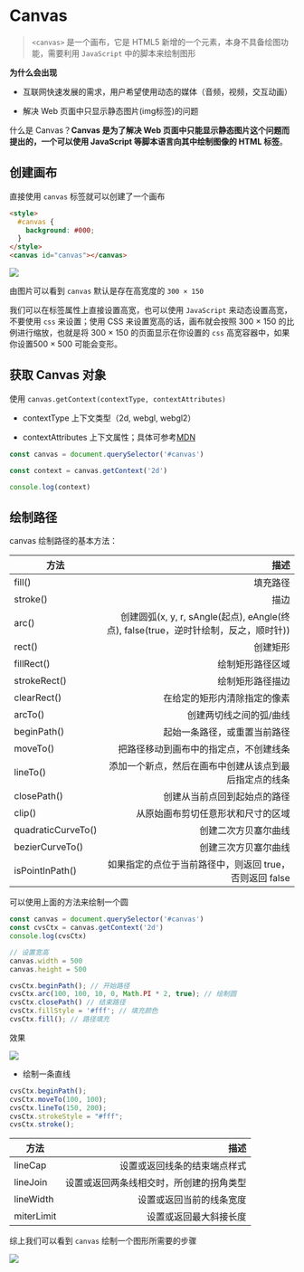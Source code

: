 # Canvas

> `<canvas>` 是一个画布，它是 HTML5 新增的一个元素，本身不具备绘图功能，需要利用 `JavaScript` 中的脚本来绘制图形

**为什么会出现**

* 互联网快速发展的需求，用户希望使用动态的媒体（音频，视频，交互动画）

* 解决 Web 页面中只显示静态图片(img标签)的问题

什么是 Canvas？**Canvas 是为了解决 Web 页面中只能显示静态图片这个问题而提出的，一个可以使用 JavaScript 等脚本语言向其中绘制图像的 HTML 标签**。

## 创建画布

直接使用 `canvas` 标签就可以创建了一个画布

```html
<style>
  #canvas {
    background: #000;
  }
</style>
<canvas id="canvas"></canvas>
```

![](https://s2.ax1x.com/2020/03/05/37ZuTJ.png)

由图片可以看到 `canvas` 默认是存在高宽度的 `300 × 150`

我们可以在标签属性上直接设置高宽，也可以使用 `JavaScript` 来动态设置高宽，不要使用 `css` 来设置；使用 CSS 来设置宽高的话，画布就会按照 300 × 150 的比例进行缩放，也就是将 300 × 150 的页面显示在你设置的 `css` 高宽容器中，如果你设置500 × 500 可能会变形。

## 获取 Canvas 对象

使用 `canvas.getContext(contextType, contextAttributes)`

* contextType 上下文类型（2d, webgl, webgl2）

* contextAttributes 上下文属性；具体可参考[MDN](https://developer.mozilla.org/zh-CN/docs/Web/API/HTMLCanvasElement/getContext)

```js
const canvas = document.querySelector('#canvas')

const context = canvas.getContext('2d')

console.log(context)
```

## 绘制路径

canvas 绘制路径的基本方法：

| 方法               |                                                    描述 |
| ------------------ | ------------------------------------------------------: |
| fill()             |                                                填充路径 |
| stroke()           |                                                    描边 |
| arc()              | 创建圆弧(x, y, r, sAngle(起点), eAngle(终点), false(true，逆时针绘制，反之，顺时针)) |
| rect()             |                                                创建矩形 |
| fillRect()         |                                        绘制矩形路径区域 |
| strokeRect()       |                                        绘制矩形路径描边 |
| clearRect()        |                            在给定的矩形内清除指定的像素 |
| arcTo()            |                                 创建两切线之间的弧/曲线 |
| beginPath()        |                            起始一条路径，或重置当前路径 |
| moveTo()           |                  把路径移动到画布中的指定点，不创建线条 |
| lineTo()           |  添加一个新点，然后在画布中创建从该点到最后指定点的线条 |
| closePath()        |                            创建从当前点回到起始点的路径 |
| clip()             |                      从原始画布剪切任意形状和尺寸的区域 |
| quadraticCurveTo() |                                    创建二次方贝塞尔曲线 |
| bezierCurveTo()    |                                    创建三次方贝塞尔曲线 |
| isPointInPath()    | 如果指定的点位于当前路径中，则返回 true，否则返回 false |

可以使用上面的方法来绘制一个圆

```js
const canvas = document.querySelector('#canvas')
const cvsCtx = canvas.getContext('2d')
console.log(cvsCtx)

// 设置宽高
canvas.width = 500
canvas.height = 500

cvsCtx.beginPath(); // 开始路径
cvsCtx.arc(100, 100, 10, 0, Math.PI * 2, true); // 绘制圆
cvsCtx.closePath() // 结束路径 
cvsCtx.fillStyle = '#fff'; // 填充颜色
cvsCtx.fill(); // 路径填充
```

效果

![](https://s2.ax1x.com/2020/03/05/37Gsc4.th.png)

* 绘制一条直线

```js
cvsCtx.beginPath();
cvsCtx.moveTo(100, 100);
cvsCtx.lineTo(150, 200);
cvsCtx.strokeStyle = "#fff";
cvsCtx.stroke();
```

| 方法               |                                                    描述 |
| ------------------ | ------------------------------------------------------: |
| lineCap             |   设置或返回线条的结束端点样式 |
| lineJoin           |    设置或返回两条线相交时，所创建的拐角类型 |
| lineWidth           |    设置或返回当前的线条宽度 |
| miterLimit           |    设置或返回最大斜接长度 |


综上我们可以看到 `canvas` 绘制一个图形所需要的步骤

![](https://cdn.nlark.com/yuque/0/2020/png/124135/1583391617844-315774dd-bc36-4587-bc08-746922a4da75.png?x-oss-process=image/resize,w_500)

## 
